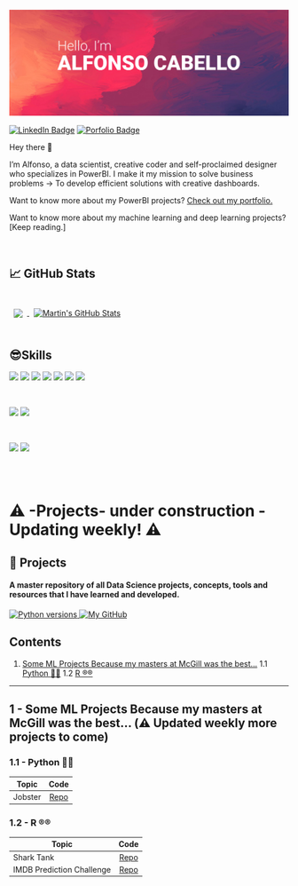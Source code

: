 <p align="center"><img src="https://github.com/AlfonsoCabello/AlfonsoCabello/blob/6538a800d45e5ca04017df5255300424e0ce427b/Cover.jpg" style="max-width:100%;"></p>

[![LinkedIn Badge](https://img.shields.io/badge/LinkedIn-Profile-informational?style=flat&logo=linkedin&logoColor=white&color=0D76A8)](https://www.linkedin.com/in/alfonso-cabello/)
[![Porfolio Badge](https://img.shields.io/badge/PowerBI-Portfolio-informational?style=flat&logo=PowerBI&logoColor=white&color=0D76A8)](https://adobe.ly/3y6dIpz)

Hey there 👋

I’m Alfonso, a data scientist, creative coder and self-proclaimed designer who specializes in PowerBI. I make it my mission to solve business problems -> To develop efficient solutions with creative dashboards.

Want to know more about my PowerBI projects? [Check out my portfolio.](https://adobe.ly/3y6dIpz)

Want to know more about my machine learning and deep learning projects? [Keep reading.]

<br>

## &#x1f4c8; GitHub Stats

<br>

<a href="https://github.com/AlfonsoCabello">
  <img align="center" style="margin:0.5rem" src="https://github-readme-stats.vercel.app/api/top-langs/?username=alfonsocabello&hide=html,css&title_color=ffffff&text_color=c9cacc&icon_color=4AB197&bg_color=1A2B34" />
</a>

<a href="https://github.com/AlfonsoCabello">
  <img align="center" style="margin:0.5rem" src="https://github-readme-stats.vercel.app/api?username=alfonsocabello&show_icons=true&line_height=27&count_private=true&title_color=ffffff&text_color=c9cacc&icon_color=4AB097&bg_color=1A2B34" alt="Martin's GitHub Stats" />
</a>
<br>
<br>

## 😎Skills

![](https://img.shields.io/badge/Code-Python-informational?style=flat&logo=Python&logoColor=white&color=4AB197)
![](https://img.shields.io/badge/Code-R-informational?style=flat&logo=R&logoColor=white&color=4AB197)
![](https://img.shields.io/badge/Code-SQL-informational?style=flat&logo=SQL&logoColor=white&color=4AB197)
![](https://img.shields.io/badge/Code-DAX-informational?style=flat&logo=DAX&logoColor=white&color=4AB197)
![](https://img.shields.io/badge/Code-Ruby-informational?style=flat&logo=Ruby&logoColor=white&color=4AB197)
![](https://img.shields.io/badge/Code-SCSS-informational?style=flat&logo=SCSS&logoColor=white&color=4AB197)
![](https://img.shields.io/badge/Code-JavaScript-informational?style=flat&logo=JavaScript&logoColor=white&color=4AB197)


<br>

![](https://img.shields.io/badge/Tools-PowerBI-informational?style=flat&logo=PowerBI&logoColor=white&color=4AB197)
![](https://img.shields.io/badge/Tools-Tableau-informational?style=flat&logo=Tableau&logoColor=white&color=4AB197)

<br>

![](https://img.shields.io/badge/Tools-AmazonS3-informational?style=flat&logo=AmazonS3&logoColor=white&color=4AB197)
![](https://img.shields.io/badge/Tools-AzureSQLDatabase-informational?style=flat&logo=AzureSQLDatabase&logoColor=white&color=4AB197)

<br>
<br>


# ⚠️ -Projects- under construction - Updating weekly! ⚠️

## 💼 Projects

<h4 align="left">A master repository of all Data Science projects, concepts, tools and resources that I have learned and developed.
</h4>

<p align="left">
  <a href="https://www.python.org">
    <img src="https://img.shields.io/badge/Python-3.6%2C%203.7%2C%203.8%2C%203.9-green?style=for-the-badge"
         alt="Python versions">
  </a>
  <a href="https://github.com/AlfonsoCabello">
    <img src="https://img.shields.io/badge/GitHub-Profile-blue?style=for-the-badge"
         alt="My GitHub">
  </a>
  <br/>
</p>

## Contents

1. [Some ML Projects Because my masters at McGill was the best...](#)
1.1 [Python 🐍🐍](#)
1.2 [R ®️®️](#)

---

## 1 - Some ML Projects Because my masters at McGill was the best... (⚠️ Updated weekly more projects to come)

### 1.1 - Python 🐍🐍

| Topic   |      Code      |
|----------|:-------------:|
| Jobster | [Repo](https://github.com/AlfonsoCabello/Jobster) |-------------------------------------) |

### 1.2 - R ®️®️

| Topic   |      Code      |
|----------|:-------------:|
| Shark Tank | [Repo](https://github.com/AlfonsoCabello/SharkTank) |-------------------------------------) |
| IMDB Prediction Challenge | [Repo](https://github.com/AlfonsoCabello/IMDB_PredictionChallenge) |-------------------------------------) |
